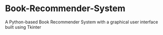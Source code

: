 # Book-Recommender-System
A Python-based Book Recommender System with a graphical user interface built using Tkinter
